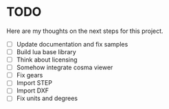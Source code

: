 # TODO

Here are my thoughts on the next steps for this project.

- [ ] Update documentation and fix samples
- [ ] Build lua base library
- [ ] Think about licensing
- [ ] Somehow integrate cosma viewer
- [ ] Fix gears
- [ ] Import STEP
- [ ] Import DXF
- [ ] Fix units and degrees
